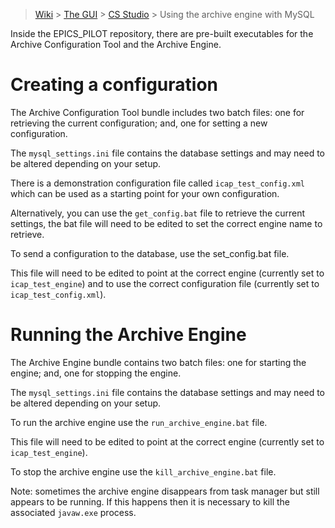 > [Wiki](Home) > [The GUI](The-GUI) > [CS Studio](GUI-CSS) > Using the archive engine with MySQL

Inside the EPICS_PILOT repository, there are pre-built executables for the Archive Configuration Tool and the Archive Engine.

# Creating a configuration

The Archive Configuration Tool bundle includes two batch files: one for retrieving the current configuration; and, one for setting a new configuration.

The `mysql_settings.ini` file contains the database settings and may need to be altered depending on your setup.

There is a demonstration configuration file called `icap_test_config.xml` which can be used as a starting point for your own configuration. 

Alternatively, you can use the `get_config.bat` file to retrieve the current settings, the bat file will need to be edited to set the correct engine name to retrieve.

To send a configuration to the database, use the set_config.bat file.

This file will need to be edited to point at the correct engine (currently set to `icap_test_engine`) and to use the correct configuration file (currently set to `icap_test_config.xml`).

# Running the Archive Engine
The Archive Engine bundle contains two batch files: one for starting the engine; and, one for stopping the engine.

The `mysql_settings.ini` file contains the database settings and may need to be altered depending on your setup.

To run the archive engine use the `run_archive_engine.bat` file.

This file will need to be edited to point at the correct engine (currently set to `icap_test_engine`).

To stop the archive engine use the `kill_archive_engine.bat` file.

Note: sometimes the archive engine disappears from task manager but still appears to be running.
If this happens then it is necessary to kill the associated `javaw.exe` process.
